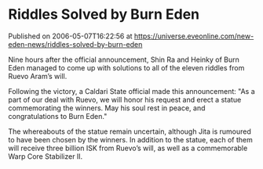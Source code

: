 # Riddles Solved by Burn Eden
Published on 2006-05-07T16:22:56 at https://universe.eveonline.com/new-eden-news/riddles-solved-by-burn-eden

Nine hours after the official announcement, Shin Ra and Heinky of Burn Eden managed to come up with solutions to all of the eleven riddles from Ruevo Aram’s will.  
  
Following the victory, a Caldari State official made this announcement: "As a part of our deal with Ruevo, we will honor his request and erect a statue commemorating the winners. May his soul rest in peace, and congratulations to Burn Eden."  
  
The whereabouts of the statue remain uncertain, although Jita is rumoured to have been chosen by the winners. In addition to the statue, each of them will receive three billion ISK from Ruevo’s will, as well as a commemorable Warp Core Stabilizer II.
